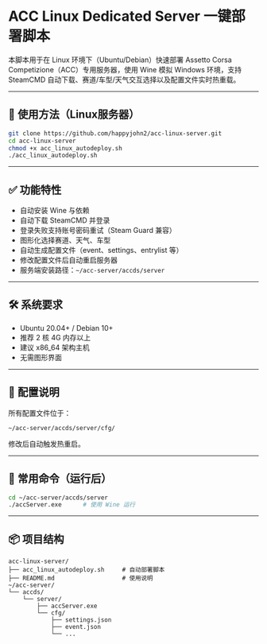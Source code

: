 # ACC Linux Dedicated Server 一键部署脚本

本脚本用于在 Linux 环境下（Ubuntu/Debian）快速部署 Assetto Corsa Competizione（ACC）专用服务器，使用 Wine 模拟 Windows 环境，支持 SteamCMD 自动下载、赛道/车型/天气交互选择以及配置文件实时热重载。

---

## 🚀 使用方法（Linux服务器）

```bash
git clone https://github.com/happyjohn2/acc-linux-server.git
cd acc-linux-server
chmod +x acc_linux_autodeploy.sh
./acc_linux_autodeploy.sh
```

---

## ✅ 功能特性

- 自动安装 Wine 与依赖
- 自动下载 SteamCMD 并登录
- 登录失败支持账号密码重试（Steam Guard 兼容）
- 图形化选择赛道、天气、车型
- 自动生成配置文件（event、settings、entrylist 等）
- 修改配置文件后自动重启服务器
- 服务端安装路径：`~/acc-server/accds/server`

---

## 🛠 系统要求

- Ubuntu 20.04+ / Debian 10+
- 推荐 2 核 4G 内存以上
- 建议 x86_64 架构主机
- 无需图形界面

---

## 📝 配置说明

所有配置文件位于：

```
~/acc-server/accds/server/cfg/
```

修改后自动触发热重启。

---

## 🔄 常用命令（运行后）

```bash
cd ~/acc-server/accds/server
./accServer.exe      # 使用 Wine 运行
```

---

## 📦 项目结构

```
acc-linux-server/
├── acc_linux_autodeploy.sh     # 自动部署脚本
├── README.md                   # 使用说明
~/acc-server/
└── accds/
    └── server/
        ├── accServer.exe
        └── cfg/
            ├── settings.json
            ├── event.json
            └── ...
```
